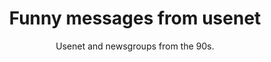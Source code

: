 ---
layout: usenetfuns
title: Funny messages from usenet
subtitle: Usenet and newsgroups from the 90s.
---